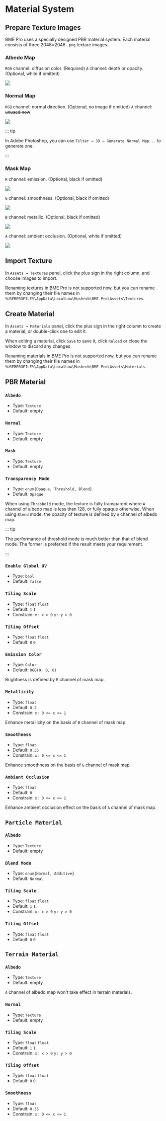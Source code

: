 # Material System

## Prepare Texture Images

BME Pro uses a specially designed PBR material system. Each material consists of three 2048×2048 `.png` texture images.

### Albedo Map

`RGB` channel: diffusion color. (Required)
`A` channel: depth or opacity. (Optional, white if omitted)

![](/images/texture/texture-albedo.jpg)

### Normal Map

`RGB` channel: normal direction. (Optional, no image if omitted)
`A` channel: ~~unused now~~

![](/images/texture/texture-normal.jpg)

::: tip

In Adobe Photoshop, you can use `Filter → 3D → Generate Normal Map...` to generate one.

:::

### Mask Map

`R` channel: emission. (Optional, black if omitted)

![](/images/texture/texture-mask-r.jpg)

`G` channel: smoothness. (Optional, black if omitted)

![](/images/texture/texture-mask-g.jpg)

`B` channel: metallic. (Optional, black if omitted)

![](/images/texture/texture-mask-b.jpg)

`A` channel: ambient occlusion. (Optional, white if omitted)

![](/images/texture/texture-mask-a.jpg)

## Import Texture

In `Assets → Textures` panel, click the plus sign in the right column, and choose images to import.

Renaming textures in BME Pro is not supported now, but you can rename them by changing their file names in `%USERPROFILE%\AppData\LocalLow\Mushreb\BME Pro\Assets\Textures`.

## Create Material

In `Assets → Materials` panel, click the plus sign in the right column to create a material, or double-click one to edit it.

When editing a material, click `Save` to save it, click `Reload` or close the window to discard any changes.

Renaming materials in BME Pro is not supported now, but you can rename them by changing their file names in `%USERPROFILE%\AppData\LocalLow\Mushreb\BME Pro\Assets\Materials`.

## PBR Material

### `Albedo`

- Type: `Texture`
- Default: empty

### `Normal`

- Type: `Texture`
- Default: empty

### `Mask`

- Type: `Texture`
- Default: empty

### `Transparency Mode`

- Type: `enum{Opaque, Threshold, Blend}`
- Default: `Opaque`

When using `Threshold` mode, the texture is fully transparent where `A` channel of albedo map is less than 128, or fully opaque otherwise. When using `Blend` mode, the opacity of texture is defined by `A` channel of albedo map.

::: tip

The performance of threshold mode is much better than that of blend mode. The former is preferred if the result meets your requirement.

:::

### `Enable Global UV`

- Type: `bool`
- Default: `false`

### `Tiling Scale`

- Type: `float` `float`
- Default: `1` `1`
- Constrain: `x: x > 0` `y: y > 0`

### `Tiling Offset`

- Type: `float` `float`
- Default: `0` `0`

### `Emission Color`

- Type: `Color`
- Default: `RGB(0, 0, 0)`

Brightness is defined by `R` channel of mask map.

### `Metallicity`

- Type: `float`
- Default: `0.2`
- Constrain: `x: 0 <= x <= 1`

Enhance metallicity on the basis of `B` channel of mask map.

### `Smoothness`

- Type: `float`
- Default: `0.35`
- Constrain: `x: 0 <= x <= 1`

Enhance smoothness on the basis of `G` channel of mask map.

### `Ambient Occlusion`

- Type: `float`
- Default: `0`
- Constrain: `x: 0 <= x <= 1`

Enhance ambient occlusion effect on the basis of `A` channel of mask map.

## `Particle Material`

### `Albedo`

- Type: `Texture`
- Default: empty

### `Blend Mode`

- Type: `enum{Normal, Additive}`
- Default: `Normal`

### `Tiling Scale`

- Type: `float` `float`
- Default: `1` `1`
- Constrain: `x: x > 0` `y: y > 0`

### `Tiling Offset`

- Type: `float` `float`
- Default: `0` `0`

## `Terrain Material`

### `Albedo`

- Type: `Texture`
- Default: empty

`A` channel of albedo map won't take effect in terrain materials.

### `Normal`

- Type: `Texture`
- Default: empty

### `Tiling Scale`

- Type: `float` `float`
- Default: `1` `1`
- Constrain: `x: x > 0` `y: y > 0`

### `Tiling Offset`

- Type: `float` `float`
- Default: `0` `0`

### `Smoothness`

- Type: `float`
- Default: `0.35`
- Constrain: `x: 0 <= x <= 1`
